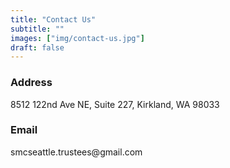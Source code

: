 ```yaml
---
title: "Contact Us"
subtitle: ""
images: ["img/contact-us.jpg"]
draft: false
---
```


<div class="row">
  <div class="col-6 col-12-mobilep">
    <h3>Address</h3>
    <p> 8512 122nd Ave NE, Suite 227, Kirkland, WA 98033</p>
    <h3>Email</h3>
    <p> smcseattle.trustees@gmail.com </p>
  </div>
</div>


